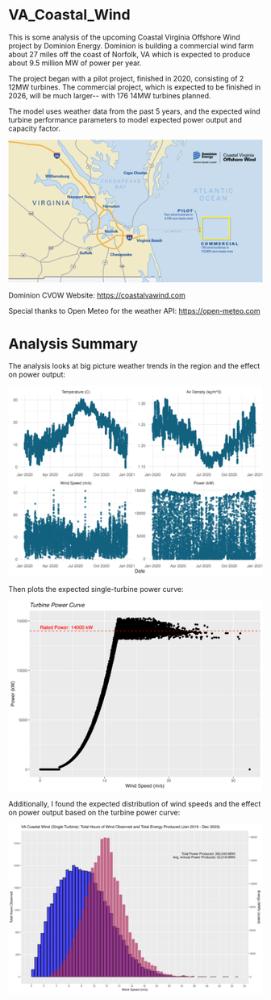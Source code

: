 # VA_Coastal_Wind

This is some analysis of the upcoming Coastal Virginia Offshore Wind project by Dominion Energy. Dominion is building a commercial wind farm about 27 miles off the coast of Norfolk, VA which is expected to produce about 9.5 million MW of power per year.

The project began with a pilot project, finished in 2020, consisting of 2 12MW turbines. The commercial project, which is expected to be finished in 2026, will be much larger-- with 176 14MW turbines planned.

The model uses weather data from the past 5 years, and the expected wind turbine performance parameters to model expected power output and capacity factor.

![](./images/public/coastal_power_graphic.png)

Dominion CVOW Website: <https://coastalvawind.com>

Special thanks to Open Meteo for the weather API: <https://open-meteo.com>

# Analysis Summary

The analysis looks at big picture weather trends in the region and the effect on power output:

![](./images/tile_weather.png)

Then plots the expected single-turbine power curve:

![](./images/turbine_power_curve.png)


Additionally, I found the expected distribution of wind speeds and the effect on power output based on the turbine power curve:

![](./images/weighted_average_power_and_wind.png)
